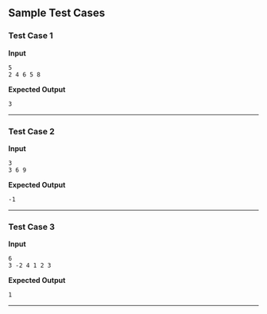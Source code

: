 ## Sample Test Cases

### Test Case 1
**Input**
```
5  
2 4 6 5 8  
```
**Expected Output**
```
3
```

---

### Test Case 2
**Input**
```
3  
3 6 9    
```
**Expected Output**
```
-1
```

---

### Test Case 3
**Input**
```
6
3 -2 4 1 2 3
```
**Expected Output**
```
1
```

---